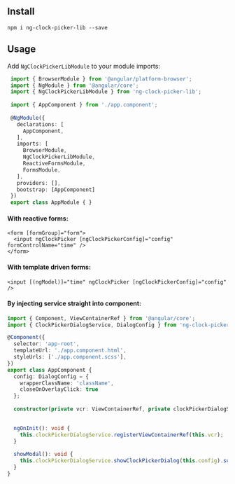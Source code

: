 ## Install

`npm i ng-clock-picker-lib --save`


## Usage

Add `NgClockPickerLibModule` to your module imports:

```typescript
 import { BrowserModule } from '@angular/platform-browser';
 import { NgModule } from '@angular/core';
 import { NgClockPickerLibModule } from 'ng-clock-picker-lib';
 
 import { AppComponent } from './app.component';
 
 @NgModule({
   declarations: [
     AppComponent,
   ],
   imports: [
     BrowserModule,
     NgClockPickerLibModule,
     ReactiveFormsModule,
     FormsModule,
   ],
   providers: [],
   bootstrap: [AppComponent]
 })
 export class AppModule { }

```

#### With reactive forms:
```angular2html
<form [formGroup]="form">
  <input ngClockPicker [ngClockPickerConfig]="config" formControlName="time" />
</form>
```

#### With template driven forms:
```angular2html
<input [(ngModel)]="time" ngClockPicker [ngClockPickerConfig]="config" />
```

#### By injecting service straight into component:

```typescript
import { Component, ViewContainerRef } from '@angular/core';
import { ClockPickerDialogService, DialogConfig } from 'ng-clock-picker-lib';

@Component({
  selector: 'app-root',
  templateUrl: './app.component.html',
  styleUrls: ['./app.component.scss'],
})
export class AppComponent {
  config: DialogConfig = { 
    wrapperClassName: 'className', 
    closeOnOverlayClick: true 
  };
  
  constructor(private vcr: ViewContainerRef, private clockPickerDialogService: ClockPickerDialogService) {}
  

  ngOnInit(): void {
    this.clockPickerDialogService.registerViewContainerRef(this.vcr);
  }
  
  showModal(): void {
    this.clockPickerDialogService.showClockPickerDialog(this.config).subscribe((time: string) => console.log(time))
  }
}

```
